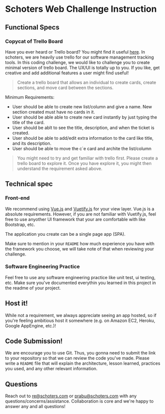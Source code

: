 Schoters Web Challenge Instruction
===

Functional Specs
----------------

### Copycat of Trello Board

Have you ever heard or Trello board? You might find it useful [here](trello.com). In schoters, we are heavily use trello for our software management tracking tools. In this coding challenge, we would like to challenge you to create minimal version of trello board. The UX/UI is totally up to you. If you like, get creative and add additional
features a user might find useful!

> Create a trello board that allows an individual to create cards, create sections, and move card between the sections.

Minimum Requirements:
* User should be able to create new list/column and give a name. New section created must have no cards in it.
* User should be able able to create new card instantly by just typing the title of the card.
* User should be ablt to see the title, description, and when the ticket is created.
* User should be able to add/edit extra information to the card like title, and its description. 
* User should be able to move the c`e card and archite the list/column

> You might need to try and get familiar with trello first. Please create a trello board to explore it. Once you have explore it, you might then understand the requirement asked above.

Technical spec
--------------

### Front-end

We recommend using [Vue.js](https://vuejs.org/) and [Vuetify.js](https://vuetifyjs.com/) for your view layer. Vue.js is a absolute requirements. However, if you are not familiar with Vuetify.js, feel free to use anyother UI framework that your are comfortable with like Bootstrap, etc.

The application you create can be a single page app (SPA).

Make sure to mention in your `README` how much experience you have with the framework you choose, we will take note of that when reviewing your challenge.

### Software Engineering Practice

Feel free to use any software engineering practice like unit test, ui testing, etc. Make sure you've documented everythin you learned in this project in the readme of your project.

Host it!
--------

While not a requirement, we always appreciate seeing an app hosted, so if you're feeling ambitious host it somewhere (e.g. on Amazon EC2, Heroku, Google
AppEngine, etc.)!

Code Submission!
--------

We are encourage you to use Git. Thus, you gonna need to submit the link to your repository so that we can review the code you've made. Please write a `README` file that will explain the architecture, lesson learned, practices you used, and any other relevant information. 

Questions
---------

Reach out to re@schoters.com or prabu@schoters.com with any questions/concerns/assistance. Collaboration is core and we're happy to answer any and all questions!